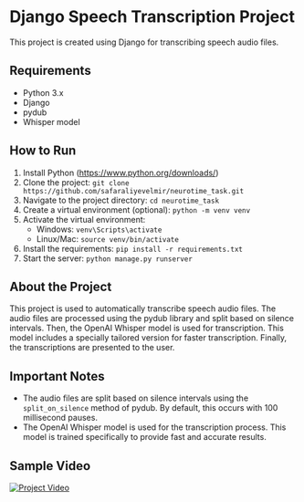 # Django Speech Transcription Project

This project is created using Django for transcribing speech audio files.

## Requirements

- Python 3.x
- Django
- pydub
- Whisper model

## How to Run

1. Install Python (https://www.python.org/downloads/)
2. Clone the project: `git clone https://github.com/safaraliyevelmir/neurotime_task.git`
3. Navigate to the project directory: `cd neurotime_task`
4. Create a virtual environment (optional): `python -m venv venv`
5. Activate the virtual environment:
   - Windows: `venv\Scripts\activate`
   - Linux/Mac: `source venv/bin/activate`
6. Install the requirements: `pip install -r requirements.txt`
8. Start the server: `python manage.py runserver`

## About the Project

This project is used to automatically transcribe speech audio files. The audio files are processed using the pydub library and split based on silence intervals. Then, the OpenAI Whisper model is used for transcription. This model includes a specially tailored version for faster transcription. Finally, the transcriptions are presented to the user.

## Important Notes

- The audio files are split based on silence intervals using the `split_on_silence` method of pydub. By default, this occurs with 100 millisecond pauses.
- The OpenAI Whisper model is used for the transcription process. This model is trained specifically to provide fast and accurate results.

## Sample Video

[![Project Video]()](https://youtu.be/yAZ4iAexAZ8?si=FWzrYQIHabqFaQ2J)


